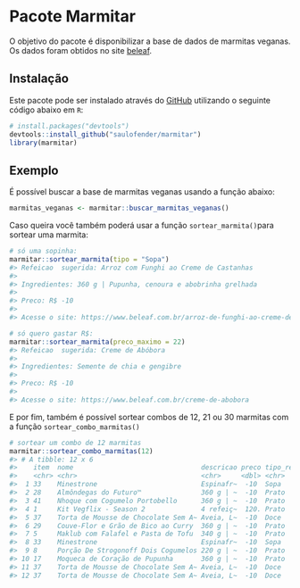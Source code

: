 
<!-- README.md is generated from README.Rmd. Please edit that file -->

# Pacote Marmitar

<!-- badges: start -->
<!-- badges: end -->

O objetivo do pacote é disponibilizar a base de dados de marmitas
veganas. Os dados foram obtidos no site
[beleaf](https://www.beleaf.com.br/cardapio-marmitas-veganas).

## Instalação

Este pacote pode ser instalado através do [GitHub](https://github.com/)
utilizando o seguinte código abaixo em `R`:

``` r
# install.packages("devtools")
devtools::install_github("saulofender/marmitar")
library(marmitar)
```

## Exemplo

É possível buscar a base de marmitas veganas usando a função abaixo:

``` r
marmitas_veganas <- marmitar::buscar_marmitas_veganas()
```

Caso queira você também poderá usar a função `sortear_marmita()`para
sortear uma marmita:

``` r
# só uma sopinha:
marmitar::sortear_marmita(tipo = "Sopa")
#> Refeicao  sugerida: Arroz com Funghi ao Creme de Castanhas 
#> 
#> Ingredientes: 360 g | Pupunha, cenoura e abobrinha grelhada 
#> 
#> Preco: R$ -10 
#> 
#> Acesse o site: https://www.beleaf.com.br/arroz-de-funghi-ao-creme-de-castanhas-1

# só quero gastar R$:
marmitar::sortear_marmita(preco_maximo = 22)
#> Refeicao  sugerida: Creme de Abóbora 
#> 
#> Ingredientes: Semente de chia e gengibre 
#> 
#> Preco: R$ -10 
#> 
#> Acesse o site: https://www.beleaf.com.br/creme-de-abobora
```

E por fim, também é possível sortear combos de 12, 21 ou 30 marmitas com
a função `sortear_combo_marmitas()`

``` r
# sortear um combo de 12 marmitas
marmitar::sortear_combo_marmitas(12)
#> # A tibble: 12 x 6
#>    item  nome                                descricao preco tipo_refeicao url  
#>    <chr> <chr>                               <chr>     <dbl> <chr>         <chr>
#>  1 33    Minestrone                          Espinafr~  -10  Sopa          http~
#>  2 28    Almôndegas do Futuro™               360 g | ~  -10  Prato         http~
#>  3 41    Nhoque com Cogumelo Portobello      360 g | ~  -10  Prato         http~
#>  4 1     Kit Vegflix - Season 2              4 refeiç~  120. Prato         http~
#>  5 37    Torta de Mousse de Chocolate Sem A~ Aveia, L~  -10  Doce          http~
#>  6 29    Couve-Flor e Grão de Bico ao Curry  360 g | ~  -10  Prato         http~
#>  7 5     Maklub com Falafel e Pasta de Tofu  340 g | ~  -10  Prato         http~
#>  8 33    Minestrone                          Espinafr~  -10  Sopa          http~
#>  9 8     Porção De Strogonoff Dois Cogumelos 220 g | ~  -10  Prato         http~
#> 10 17    Moqueca de Coração de Pupunha       360 g | ~  -10  Prato         http~
#> 11 37    Torta de Mousse de Chocolate Sem A~ Aveia, L~  -10  Doce          http~
#> 12 37    Torta de Mousse de Chocolate Sem A~ Aveia, L~  -10  Doce          http~
```
